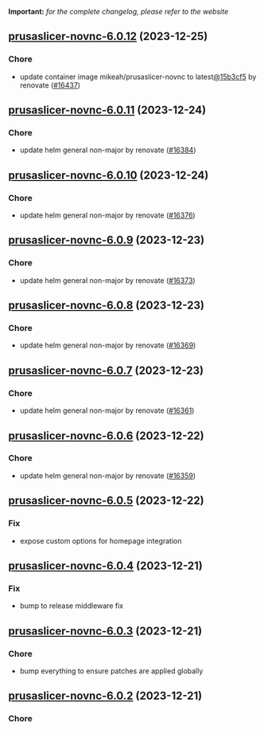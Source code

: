 **Important:**
*for the complete changelog, please refer to the website*




## [prusaslicer-novnc-6.0.12](https://github.com/truecharts/charts/compare/prusaslicer-novnc-6.0.11...prusaslicer-novnc-6.0.12) (2023-12-25)

### Chore

- update container image mikeah/prusaslicer-novnc to latest[@15b3cf5](https://github.com/15b3cf5) by renovate ([#16437](https://github.com/truecharts/charts/issues/16437))
  
  


## [prusaslicer-novnc-6.0.11](https://github.com/truecharts/charts/compare/prusaslicer-novnc-6.0.10...prusaslicer-novnc-6.0.11) (2023-12-24)

### Chore

- update helm general non-major by renovate ([#16384](https://github.com/truecharts/charts/issues/16384))
  
  


## [prusaslicer-novnc-6.0.10](https://github.com/truecharts/charts/compare/prusaslicer-novnc-6.0.9...prusaslicer-novnc-6.0.10) (2023-12-24)

### Chore

- update helm general non-major by renovate ([#16376](https://github.com/truecharts/charts/issues/16376))
  
  


## [prusaslicer-novnc-6.0.9](https://github.com/truecharts/charts/compare/prusaslicer-novnc-6.0.8...prusaslicer-novnc-6.0.9) (2023-12-23)

### Chore

- update helm general non-major by renovate ([#16373](https://github.com/truecharts/charts/issues/16373))
  
  


## [prusaslicer-novnc-6.0.8](https://github.com/truecharts/charts/compare/prusaslicer-novnc-6.0.7...prusaslicer-novnc-6.0.8) (2023-12-23)

### Chore

- update helm general non-major by renovate ([#16369](https://github.com/truecharts/charts/issues/16369))
  
  


## [prusaslicer-novnc-6.0.7](https://github.com/truecharts/charts/compare/prusaslicer-novnc-6.0.6...prusaslicer-novnc-6.0.7) (2023-12-23)

### Chore

- update helm general non-major by renovate ([#16361](https://github.com/truecharts/charts/issues/16361))
  
  


## [prusaslicer-novnc-6.0.6](https://github.com/truecharts/charts/compare/prusaslicer-novnc-6.0.5...prusaslicer-novnc-6.0.6) (2023-12-22)

### Chore

- update helm general non-major by renovate ([#16359](https://github.com/truecharts/charts/issues/16359))
  
  


## [prusaslicer-novnc-6.0.5](https://github.com/truecharts/charts/compare/prusaslicer-novnc-6.0.4...prusaslicer-novnc-6.0.5) (2023-12-22)

### Fix

- expose custom options for homepage integration
  
  


## [prusaslicer-novnc-6.0.4](https://github.com/truecharts/charts/compare/prusaslicer-novnc-6.0.3...prusaslicer-novnc-6.0.4) (2023-12-21)

### Fix

- bump to release middleware fix
  
  


## [prusaslicer-novnc-6.0.3](https://github.com/truecharts/charts/compare/prusaslicer-novnc-6.0.2...prusaslicer-novnc-6.0.3) (2023-12-21)

### Chore

- bump everything to ensure patches are applied globally
  
  


## [prusaslicer-novnc-6.0.2](https://github.com/truecharts/charts/compare/prusaslicer-novnc-6.0.1...prusaslicer-novnc-6.0.2) (2023-12-21)

### Chore
